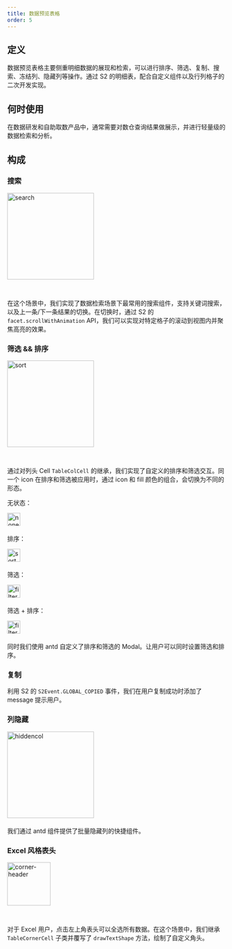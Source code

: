 ```yaml
---
title: 数据预览表格
order: 5
---
```


## 定义

数据预览表格主要侧重明细数据的展现和检索，可以进行排序、筛选、复制、搜索、冻结列、隐藏列等操作。通过 S2 的明细表，配合自定义组件以及行列格子的二次开发实现。

## 何时使用

在数据研发和自助取数产品中，通常需要对数仓查询结果做展示，并进行轻量级的数据检索和分析。

## 构成

### 搜索

<img src="https://gw.alipayobjects.com/mdn/rms_28a65c/afts/img/A*FK1QRYsvkygAAAAAAAAAAAAAARQnAQ" alt="search" style="width: 200px; margin-bottom: 30px">

在这个场景中，我们实现了数据检索场景下最常用的搜索组件，支持关键词搜索，以及上一条/下一条结果的切换。在切换时，通过 S2 的 `facet.scrollWithAnimation` API，我们可以实现对特定格子的滚动到视图内并聚焦高亮的效果。

### 筛选 && 排序

<img src="https://gw.alipayobjects.com/mdn/rms_28a65c/afts/img/A*E1sdT4gNRJsAAAAAAAAAAAAAARQnAQ" alt="sort" style="width: 200px; margin-bottom: 30px">

通过对列头 Cell `TableColCell` 的继承，我们实现了自定义的排序和筛选交互。同一个 icon 在排序和筛选被应用时，通过 icon 和 fill 颜色的组合，会切换为不同的形态。

无状态：

<img src="https://gw.alipayobjects.com/mdn/rms_28a65c/afts/img/A*dL1FTpZicwoAAAAAAAAAAAAAARQnAQ" alt="none" style="width: 30px; margin-bottom: 5px">

排序：

<img src="https://gw.alipayobjects.com/mdn/rms_28a65c/afts/img/A*9ODvR7m-2GUAAAAAAAAAAAAAARQnAQ" alt="sort" style="width: 30px; margin-bottom: 5px">

筛选：

<img src="https://gw.alipayobjects.com/mdn/rms_28a65c/afts/img/A*wYgLSJ6f82gAAAAAAAAAAAAAARQnAQ" alt="filter" style="width: 30px; margin-bottom: 5px">

筛选 + 排序：

<img src="https://gw.alipayobjects.com/mdn/rms_28a65c/afts/img/A*wsbaSLMQhtYAAAAAAAAAAAAAARQnAQ" alt="filterandsort" style="width: 30px; margin-bottom: 5px">

同时我们使用 antd 自定义了排序和筛选的 Modal。让用户可以同时设置筛选和排序。

### 复制

利用 S2 的 `S2Event.GLOBAL_COPIED` 事件，我们在用户复制成功时添加了 message 提示用户。

### 列隐藏

<img src="https://gw.alipayobjects.com/mdn/rms_28a65c/afts/img/A*_1u8RoPgKnAAAAAAAAAAAAAAARQnAQ" alt="hiddencol" style="width: 200px; margin-bottom: 5px">

我们通过 antd 组件提供了批量隐藏列的快捷组件。

### Excel 风格表头

<img src="https://gw.alipayobjects.com/mdn/rms_28a65c/afts/img/A*8P0HRoTlaEsAAAAAAAAAAAAAARQnAQ" alt="corner-header" style="width: 100px; margin-bottom: 30px">

对于 Excel 用户，点击左上角表头可以全选所有数据。在这个场景中，我们继承 `TableCornerCell` 子类并覆写了 `drawTextShape` 方法，绘制了自定义角头。
